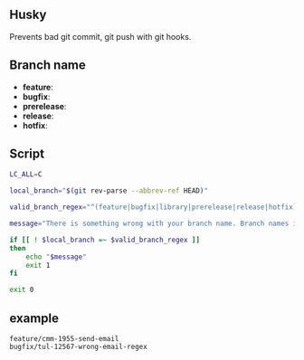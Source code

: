 ## Husky

Prevents bad git commit, git push with git hooks.

## Branch name

- **feature**:
- **bugfix**:
- **prerelease**:
- **release**:
- **hotfix**:

## Script

```bash
LC_ALL=C

local_branch="$(git rev-parse --abbrev-ref HEAD)"

valid_branch_regex="^(feature|bugfix|library|prerelease|release|hotfix)\/[a-z0-9._-]+$ || ^dev$"

message="There is something wrong with your branch name. Branch names in this project must adhere to this contract: $valid_branch_regex. Your commit will be rejected. You should rename your branch to a valid name and try again."

if [[ ! $local_branch =~ $valid_branch_regex ]]
then
    echo "$message"
    exit 1
fi

exit 0
```

## example

```
feature/cmm-1955-send-email
bugfix/tul-12567-wrong-email-regex

```
